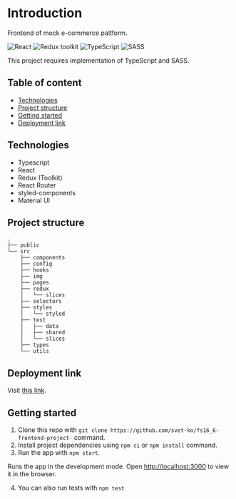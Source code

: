 # Introduction

Frontend of mock e-commerce paltform.

![React](https://img.shields.io/badge/React-v.18-blue)
![Redux toolkit](https://img.shields.io/badge/RTK-v.1-purple)
![TypeScript](https://img.shields.io/badge/TypeScript-v.4-green)
![SASS](https://img.shields.io/badge/SASS-v.1-hotpink)

This project requires implementation of TypeScript and SASS.

## Table of content

- [Technologies](#technologies)
- [Project structure](#project-structure)
- [Getting started](#getting-started)
- [Deployment link](#deployment-link)

## Technologies

- Typescript
- React
- Redux (Toolkit)
- React Router
- styled-components
- Material UI

## Project structure

```
.
├── public
└── src
    ├── components
    ├── config
    ├── hooks
    ├── img
    ├── pages
    ├── redux
    │   └── slices 
    ├── selectors   
    ├── styles
    │   └── styled
    ├── test
    │   ├── data
    │   ├── shared
    │   └── slices
    ├── types
    └── utils
```

## Deployment link
Visit [this link](https://main--marvelous-torte-2b4ae0.netlify.app/).

## Getting started

1. Clone this repo with `git clone https://github.com/svet-ko/fs16_6-frontend-project-` command.
2. Install project dependencies using `npm ci` or `npm install` command.
3. Run the app with `npm start`.

Runs the app in the development mode.
Open [http://localhost:3000](http://localhost:3000) to view it in the browser.

4. You can also run tests with `npm test`
